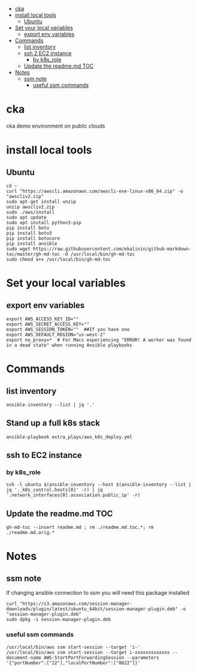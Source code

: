 <!--ts-->
* [cka](#cka)
* [install local tools](#install-local-tools)
   * [Ubuntu](#ubuntu)
* [Set your local variables](#set-your-local-variables)
   * [export env variables](#export-env-variables)
* [Commands](#commands)
   * [list inventory](#list-inventory)
   * [ssh 2 EC2 instance](#ssh-2-ec2-instance)
      * [by k8s_role](#by-k8s_role)
   * [Update the readme.md TOC](#update-the-readmemd-toc)
* [Notes](#notes)
   * [ssm note](#ssm-note)
      * [useful ssm commands](#useful-ssm-commands)

<!-- Added by: axl, at: Wed Mar 16 14:25:58 PDT 2022 -->

<!--te-->
# cka
cka demo environment on public clouds
# install local tools
## Ubuntu
    cd ~
    curl "https://awscli.amazonaws.com/awscli-exe-linux-x86_64.zip" -o "awscliv2.zip"
    sudo apt-get install unzip
    unzip awscliv2.zip
    sudo ./aws/install
    sudo apt update
    sudo apt install python3-pip
    pip install boto
    pip install boto3
    pip install botocore
    pip install ansible
    sudo wget https://raw.githubusercontent.com/ekalinin/github-markdown-toc/master/gh-md-toc -O /usr/local/bin/gh-md-toc
    sudo chmod a+x /usr/local/bin/gh-md-toc

# Set your local variables
## export env variables
    export AWS_ACCESS_KEY_ID=""
    export AWS_SECRET_ACCESS_KEY=""
    export AWS_SESSION_TOKEN=""  ##If you have one
    export AWS_DEFAULT_REGION="us-west-2"
    export no_proxy=*  # For Macs experiencing "ERROR! A worker was found in a dead state" when running Ansible playbooks
# Commands
## list inventory
    ansible-inventory --list | jq '.'
## Stand up a full k8s stack
    ansible-playbook extra_plays/aws_k8s_deploy.yml
## ssh to EC2 instance
### by k8s_role
    ssh -l ubuntu $(ansible-inventory --host $(ansible-inventory --list | jq '._k8s_control.hosts[0]' -r) | jq '.network_interfaces[0].association.public_ip' -r)
    
## Update the readme.md TOC
    gh-md-toc --insert readme.md ; rm ./readme.md.toc.*; rm ./readme.md.orig.*

# Notes

## ssm note
If changing ansible connection to ssm you will need this package installed
    
    curl "https://s3.amazonaws.com/session-manager-downloads/plugin/latest/ubuntu_64bit/session-manager-plugin.deb" -o "session-manager-plugin.deb"
    sudo dpkg -i session-manager-plugin.deb
### useful ssm commands

    /usr/local/bin/aws ssm start-session --target 'i-'
    /usr/local/bin/aws ssm start-session --target i-xxxxxxxxxxxxx --document-name AWS-StartPortForwardingSession --parameters '{"portNumber":["22"],"localPortNumber":["8022"]}'